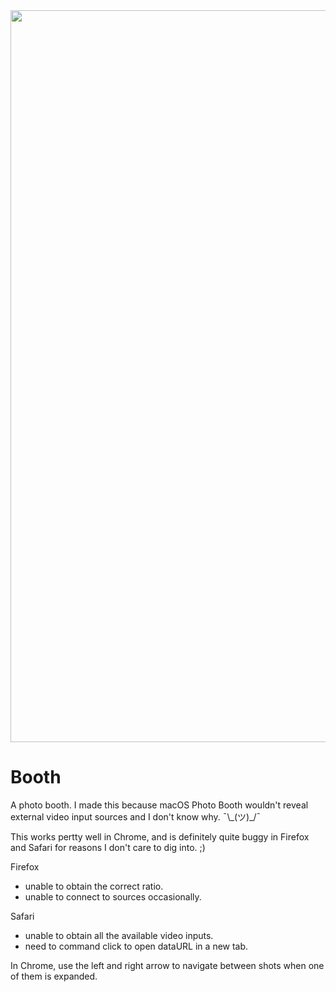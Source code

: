 <img width="1171" alt="" src="https://user-images.githubusercontent.com/1153134/138973475-e33ae27f-89f2-4a33-9052-ad2119d16177.png">

# Booth

A photo booth. I made this because macOS Photo Booth wouldn't reveal external video input sources and I don't know why. ¯\\\_(ツ)_/¯

This works pertty well in Chrome, and is definitely quite buggy in Firefox and Safari for reasons I don't care to dig into. ;)

Firefox
  - unable to obtain the correct ratio.
  - unable to connect to sources occasionally.

Safari
  - unable to obtain all the available video inputs.
  - need to command click to open dataURL in a new tab.

In Chrome, use the left and right arrow to navigate between shots when one of them is expanded.
